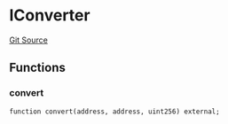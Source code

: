 # IConverter
[Git Source](https://github.com/Swivel-Finance/illuminate/blob/7162e4822e4bbebd99b67c43e703ecedf92a2138/src/interfaces/IConverter.sol)


## Functions
### convert


```solidity
function convert(address, address, uint256) external;
```


